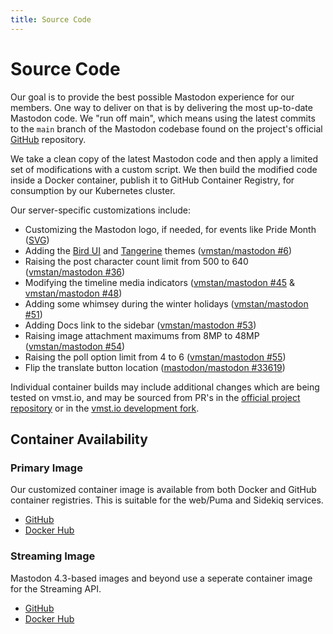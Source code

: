 ```yaml
---
title: Source Code
---
```


# Source Code

Our goal is to provide the best possible Mastodon experience for our members.
One way to deliver on that is by delivering the most up-to-date Mastodon code.
We "run off main", which means using the latest commits to the `main` branch of the Mastodon codebase found on the project's official [GitHub](https://github.com/mastodon/mastodon) repository.

We take a clean copy of the latest Mastodon code and then apply a limited set of modifications with a custom script.
We then build the modified code inside a Docker container, publish it to GitHub Container Registry, for consumption by our Kubernetes cluster.

Our server-specific customizations include:

- Customizing the Mastodon logo, if needed, for events like Pride Month ([SVG](https://cdn.vmst.io/docs/masto-pride.zip))
- Adding the [Bird UI](/about/clients#bird) and [Tangerine](/about/clients#tangerine) themes ([vmstan/mastodon #6](https://github.com/vmstan/mastodon/pull/6))
- Raising the post character count limit from 500 to 640 ([vmstan/mastodon #36](https://github.com/vmstan/mastodon/pull/36))
- Modifying the timeline media indicators ([vmstan/mastodon #45](https://github.com/vmstan/mastodon/pull/45) & [vmstan/mastodon #48](https://github.com/vmstan/mastodon/pull/48))
- Adding some whimsey during the winter holidays ([vmstan/mastodon #51](https://github.com/vmstan/mastodon/pull/51))
- Adding Docs link to the sidebar ([vmstan/mastodon #53](https://github.com/vmstan/mastodon/pull/53))
- Raising image attachment maximums from 8MP to 48MP ([vmstan/mastodon #54](https://github.com/vmstan/mastodon/pull/4))
- Raising the poll option limit from 4 to 6 ([vmstan/mastodon #55](https://github.com/vmstan/mastodon/pull/55))
- Flip the translate button location ([mastodon/mastodon #33619](https://github.com/mastodon/mastodon/pull/33619))

Individual container builds may include additional changes which are being tested on vmst.io, and may be sourced from PR's in the [official project repository](https://github.com/mastodon/mastodon) or in the [vmst.io development fork](https://github.com/vmstan/mastodon/pulls?q=is%3Aopen+is%3Apr+label%3Avmst.io%2Fdeployed%2Cvmst.io%2Ftesting).

## Container Availability

### Primary Image

Our customized container image is available from both Docker and GitHub container registries. This is suitable for the web/Puma and Sidekiq services.

- [GitHub](https://github.com/users/vmstan/packages/container/package/mastodon)
- [Docker Hub](https://hub.docker.com/r/vmstan/mastodon)

### Streaming Image

Mastodon 4.3-based images and beyond use a seperate container image for the Streaming API.

- [GitHub](https://github.com/users/vmstan/packages/container/package/mastodon-streaming)
- [Docker Hub](https://hub.docker.com/r/vmstan/mastodon-streaming)